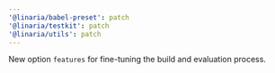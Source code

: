 ```yaml
---
'@linaria/babel-preset': patch
'@linaria/testkit': patch
'@linaria/utils': patch
---
```


New option `features` for fine-tuning the build and evaluation process.
